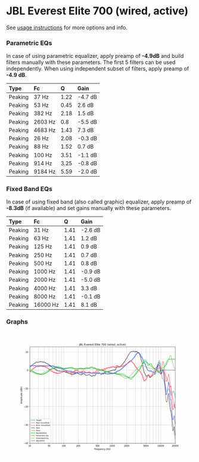 # JBL Everest Elite 700 (wired, active)
See [usage instructions](https://github.com/jaakkopasanen/AutoEq#usage) for more options and info.

### Parametric EQs
In case of using parametric equalizer, apply preamp of **-4.9dB** and build filters manually
with these parameters. The first 5 filters can be used independently.
When using independent subset of filters, apply preamp of **-4.9 dB**.

| Type    | Fc      |    Q | Gain    |
|:--------|:--------|:-----|:--------|
| Peaking | 37 Hz   | 1.22 | -4.7 dB |
| Peaking | 53 Hz   | 0.45 | 2.6 dB  |
| Peaking | 382 Hz  | 2.18 | 1.5 dB  |
| Peaking | 2603 Hz | 0.8  | -5.5 dB |
| Peaking | 4683 Hz | 1.43 | 7.3 dB  |
| Peaking | 26 Hz   | 2.08 | -0.3 dB |
| Peaking | 88 Hz   | 1.52 | 0.7 dB  |
| Peaking | 100 Hz  | 3.51 | -1.1 dB |
| Peaking | 914 Hz  | 3.25 | -0.8 dB |
| Peaking | 9184 Hz | 5.59 | -2.0 dB |

### Fixed Band EQs
In case of using fixed band (also called graphic) equalizer, apply preamp of **-8.3dB**
(if available) and set gains manually with these parameters.

| Type    | Fc       |    Q | Gain    |
|:--------|:---------|:-----|:--------|
| Peaking | 31 Hz    | 1.41 | -2.6 dB |
| Peaking | 63 Hz    | 1.41 | 1.2 dB  |
| Peaking | 125 Hz   | 1.41 | 0.9 dB  |
| Peaking | 250 Hz   | 1.41 | 0.7 dB  |
| Peaking | 500 Hz   | 1.41 | 0.8 dB  |
| Peaking | 1000 Hz  | 1.41 | -0.9 dB |
| Peaking | 2000 Hz  | 1.41 | -5.0 dB |
| Peaking | 4000 Hz  | 1.41 | 3.3 dB  |
| Peaking | 8000 Hz  | 1.41 | -0.1 dB |
| Peaking | 16000 Hz | 1.41 | 8.1 dB  |

### Graphs
![](./JBL%20Everest%20Elite%20700%20(wired,%20active).png)